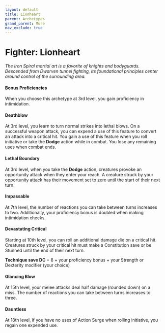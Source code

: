 ```yaml
---
layout: default
title: Lionheart
parent: Archetypes
grand_parent: More
nav_exclude: true
---
```


# Fighter: Lionheart

_The Iron Spiral martial art is a favorite of knights and bodyguards. Descended from Dwarven tunnel fighting, its foundational principles center around control of the surrounding area._


#### Bonus Proficiencies
When you choose this archetype at 3rd level, you gain proficiency in intimidation. 


#### Deathblow
At 3rd level, you learn to turn normal strikes into lethal blows. On a successful weapon attack, you can expend a use of this feature to convert an attack into a critical hit. You gain a use of this feature when you roll initiative or take the **Dodge** action while in combat. You lose any remaining uses when combat ends.


#### Lethal Boundary
At 3rd level, when you take the **Dodge** action, creatures provoke an opportunity attack when they enter your reach. A creature struck by your opportunity attack has their movement set to zero until the start of their next turn.


#### Impassable
At 7th level, the number of reactions you can take between turns increases to two. Additionally, your proficiency bonus is doubled when making intimidation checks.


#### Devastating Critical
Starting at 10th level, you can roll an additional damage die on a critical hit. Creatures struck by your critical hit must make a Constitution save or be Stunned until the end of their next turn. 

**Technique save DC** = 8 + your proficiency bonus + your Strength or Dexterity modifier (your choice)


#### Glancing Blow
At 15th level, your melee attacks deal half damage (rounded down) on a miss. The number of reactions you can take between turns increases to three.


#### Dauntless
At 18th level, if you have no uses of Action Surge when rolling initiative, you regain one expended use.